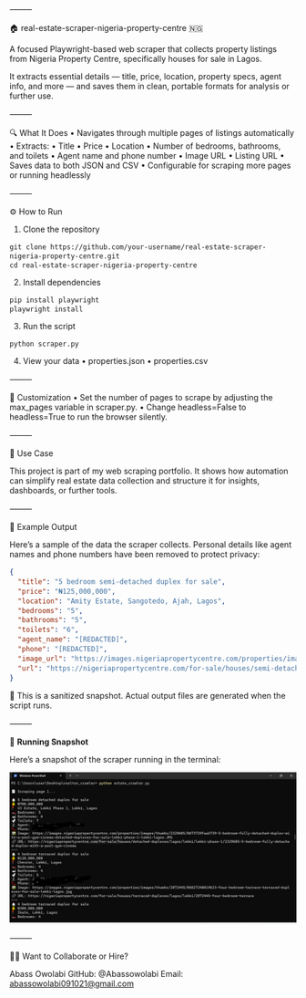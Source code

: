 
⸻

🏠 real-estate-scraper-nigeria-property-centre 🇳🇬

A focused Playwright-based web scraper that collects property listings from Nigeria Property Centre, specifically houses for sale in Lagos.

It extracts essential details — title, price, location, property specs, agent info, and more — and saves them in clean, portable formats for analysis or further use.

⸻

🔍 What It Does
   •  Navigates through multiple pages of listings automatically
   •  Extracts:
   •  Title
   •  Price
   •  Location
   •  Number of bedrooms, bathrooms, and toilets
   •  Agent name and phone number
   •  Image URL
   •  Listing URL
   •  Saves data to both JSON and CSV
   •  Configurable for scraping more pages or running headlessly

⸻

⚙️ How to Run
   1. Clone the repository

```shell
git clone https://github.com/your-username/real-estate-scraper-nigeria-property-centre.git
cd real-estate-scraper-nigeria-property-centre
````

2. Install dependencies

```shell
pip install playwright
playwright install
```

3. Run the script

```shell
python scraper.py
```

4. View your data
   •  properties.json
   •  properties.csv

⸻

🧩 Customization
•  Set the number of pages to scrape by adjusting the max\_pages variable in scraper.py.
•  Change headless=False to headless=True to run the browser silently.

⸻

📁 Use Case

This project is part of my web scraping portfolio. It shows how automation can simplify real estate data collection and structure it for insights, dashboards, or further tools.

⸻

🧾 Example Output

Here’s a sample of the data the scraper collects. Personal details like agent names and phone numbers have been removed to protect privacy:

```json
{
  "title": "5 bedroom semi-detached duplex for sale",
  "price": "₦125,000,000",
  "location": "Amity Estate, Sangotedo, Ajah, Lagos",
  "bedrooms": "5",
  "bathrooms": "5",
  "toilets": "6",
  "agent_name": "[REDACTED]",
  "phone": "[REDACTED]",
  "image_url": "https://images.nigeriapropertycentre.com/properties/images/thumbs/2595961/067ad27322b20a-luxury-5-bedrooms-semi-detached-duplex-semi-detached-duplexes-for-sale-sangotedo-ajah-lagos.jpg",
  "url": "https://nigeriapropertycentre.com/for-sale/houses/semi-detached-duplexes/lagos/ajah/sangotedo/2595961-luxury-5-bedrooms-semi-detached-duplex"
}
```

📌 This is a sanitized snapshot. Actual output files are generated when the script runs.

⸻

📸 **Running Snapshot**

Here’s a snapshot of the scraper running in the terminal:

![Running Snapshot](running_snapshot.PNG)

⸻

🙋‍♂️ Want to Collaborate or Hire?

Abass Owolabi
GitHub: @Abassowolabi
Email: [abassowolabi091021@gmail.com](mailto:abassowolabi091021@gmail.com)
